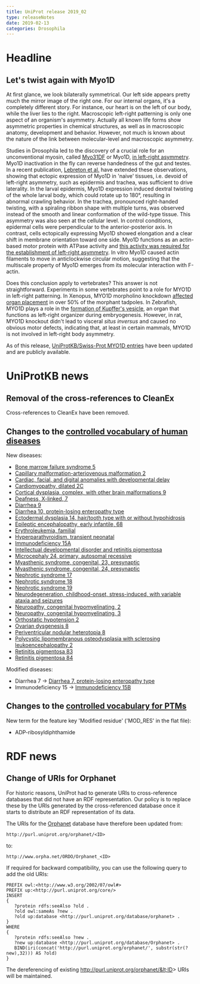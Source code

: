 ```yaml
---
title: UniProt release 2019_02
type: releaseNotes
date: 2019-02-13
categories: Drosophila
---
```


# Headline

## Let's twist again with Myo1D

At first glance, we look bilaterally symmetrical. Our left side appears pretty much the mirror image of the right one. For our internal organs, it's a completely different story. For instance, our heart is on the left of our body, while the liver lies to the right. Macroscopic left-right patterning is only one aspect of an organism's asymmetry. Actually all known life forms show asymmetric properties in chemical structures, as well as in macroscopic anatomy, development and behavior. However, not much is known about the nature of the link between molecular-level and macroscopic asymmetry.

Studies in Drosophila led to the discovery of a crucial role for an unconventional myosin, called [Myo31DF](http://www.uniprot.org/uniprotkb/Q23978) or Myo1D, [in left-right asymmetry](https://www.ncbi.nlm.nih.gov/pubmed/?term=16598258,16598259). Myo1D inactivation in the fly can reverse handedness of the gut and testes. In a recent publication, [Lebreton et al.](https://www.ncbi.nlm.nih.gov/pubmed/30467170) have extended these observations, showing that ectopic expression of Myo1D in 'naive' tissues, i.e. devoid of left-right asymmetry, such as epidermis and trachea, was sufficient to drive laterality. In the larval epidermis, Myo1D expression induced dextral twisting of the whole larval body, which could rotate up to 180°, resulting in abnormal crawling behavior. In the trachea, pronounced right-handed twisting, with a spiraling ribbon shape with multiple turns, was observed instead of the smooth and linear conformation of the wild-type tissue. This asymmetry was also seen at the cellular level. In control conditions, epidermal cells were perpendicular to the anterior-posterior axis. In contrast, cells ectopically expressing Myo1D showed elongation and a clear shift in membrane orientation toward one side. Myo1D functions as an actin-based motor protein with ATPase activity and [this activity was required for the establishment of left-right asymmetry](https://www.ncbi.nlm.nih.gov/pubmed/30467170). In vitro Myo1D caused actin filaments to move in anticlockwise circular motion, suggesting that the multiscale property of Myo1D emerges from its molecular interaction with F-actin.

Does this conclusion apply to vertebrates? This answer is not straightforward. Experiments in some vertebrates point to a role for MYO1D in left-right patterning. In Xenopus, MYO1D morpholino knockdown [affected organ placement](https://www.ncbi.nlm.nih.gov/pubmed/29478852) in over 50% of the morphant tadpoles. In Zebrafish, MYO1D plays a role in the [formation of Kupffer's vesicle](https://www.ncbi.nlm.nih.gov/pubmed/29769531,30139971), an organ that functions as left-right organizer during embryogenesis. However, in rat, MYO1D knockout didn't lead to visceral _situs inversus_ and caused no obvious motor defects, indicating that, at least in certain mammals, MYO1D is not involved in left-right body asymmetry.

As of this release, [UniProtKB/Swiss-Prot MYO1D entries](http://www.uniprot.org/uniprotkb?query=accession:Q23978+OR+accession:E7F9L8+OR+accession:Q6GPA1) have been updated and are publicly available.

# UniProtKB news

## Removal of the cross-references to CleanEx

Cross-references to CleanEx have been removed.

## Changes to the [controlled vocabulary of human diseases](https://ftp.uniprot.org/pub/databases/uniprot/current_release/knowledgebase/complete/docs/humdisease)

New diseases:

- [Bone marrow failure syndrome 5](http://www.uniprot.org/diseases/DI-05371)
- [Capillary malformation-arteriovenous malformation 2](http://www.uniprot.org/diseases/DI-05392)
- [Cardiac, facial, and digital anomalies with developmental delay](http://www.uniprot.org/diseases/DI-05370)
- [Cardiomyopathy, dilated 2C](http://www.uniprot.org/diseases/DI-05389)
- [Cortical dysplasia, complex, with other brain malformations 9](http://www.uniprot.org/diseases/DI-05375)
- [Deafness, X-linked, 7](http://www.uniprot.org/diseases/DI-05369)
- [Diarrhea 9](http://www.uniprot.org/diseases/DI-05373)
- [Diarrhea 10, protein-losing enteropathy type](http://www.uniprot.org/diseases/DI-05384)
- [Ectodermal dysplasia 14, hair/tooth type with or without hypohidrosis](http://www.uniprot.org/diseases/DI-05382)
- [Epileptic encephalopathy, early infantile, 68](http://www.uniprot.org/diseases/DI-05395)
- [Erythroleukemia, familial](http://www.uniprot.org/diseases/DI-05396)
- [Hyperparathyroidism, transient neonatal](http://www.uniprot.org/diseases/DI-05388)
- [Immunodeficiency 15A](http://www.uniprot.org/diseases/DI-05387)
- [Intellectual developmental disorder and retinitis pigmentosa](http://www.uniprot.org/diseases/DI-05391)
- [Microcephaly 24, primary, autosomal recessive](http://www.uniprot.org/diseases/DI-05381)
- [Myasthenic syndrome, congenital, 23, presynaptic](http://www.uniprot.org/diseases/DI-05393)
- [Myasthenic syndrome, congenital, 24, presynaptic](http://www.uniprot.org/diseases/DI-05394)
- [Nephrotic syndrome 17](http://www.uniprot.org/diseases/DI-05378)
- [Nephrotic syndrome 18](http://www.uniprot.org/diseases/DI-05379)
- [Nephrotic syndrome 19](http://www.uniprot.org/diseases/DI-05380)
- [Neurodegeneration, childhood-onset, stress-induced, with variable ataxia and seizures](http://www.uniprot.org/diseases/DI-05374)
- [Neuropathy, congenital hypomyelinating, 2](http://www.uniprot.org/diseases/DI-05376)
- [Neuropathy, congenital hypomyelinating, 3](http://www.uniprot.org/diseases/DI-05377)
- [Orthostatic hypotension 2](http://www.uniprot.org/diseases/DI-05383)
- [Ovarian dysgenesis 8](http://www.uniprot.org/diseases/DI-05386)
- [Periventricular nodular heterotopia 8](http://www.uniprot.org/diseases/DI-05385)
- [Polycystic lipomembranous osteodysplasia with sclerosing leukoencephalopathy 2](http://www.uniprot.org/diseases/DI-05390)
- [Retinitis pigmentosa 83](http://www.uniprot.org/diseases/DI-05372)
- [Retinitis pigmentosa 84](http://www.uniprot.org/diseases/DI-05397)

Modified diseases:

- Diarrhea 7 -&gt; [Diarrhea 7, protein-losing enteropathy type](http://www.uniprot.org/diseases/DI-04130)
- Immunodeficiency 15 -&gt; [Immunodeficiency 15B](http://www.uniprot.org/diseases/DI-04000)

## Changes to the [controlled vocabulary for PTMs](https://ftp.uniprot.org/pub/databases/uniprot/current_release/knowledgebase/complete/docs/ptmlist)

New term for the feature key 'Modified residue' ('MOD_RES' in the flat file):

- ADP-ribosyldiphthamide

# RDF news

## Change of URIs for Orphanet

For historic reasons, UniProt had to generate URIs to cross-reference databases that did not have an RDF representation. Our policy is to replace these by the URIs generated by the cross-referenced database once it starts to distribute an RDF representation of its data.

The URIs for the [Orphanet](https://www.orpha.net/consor/cgi-bin/index.php) database have therefore been updated from:

    http://purl.uniprot.org/orphanet/<ID>

to:

    http://www.orpha.net/ORDO/Orphanet_<ID>

If required for backward compatibility, you can use the following query to add the old URIs:

    PREFIX owl:<http://www.w3.org/2002/07/owl#>
    PREFIX up:<http://purl.uniprot.org/core/>
    INSERT
    {
       ?protein rdfs:seeAlso ?old .
       ?old owl:sameAs ?new .
       ?old up:database <http://purl.uniprot.org/database/orphanet> .
    }
    WHERE
    {
       ?protein rdfs:seeAlso ?new .
       ?new up:database <http://purl.uniprot.org/database/Orphanet> .
       BIND(iri(concat('http://purl.uniprot.org/orphanet/', substr(str(?new),32))) AS ?old)
    }

The dereferencing of existing http://purl.uniprot.org/orphanet/&lt;ID&gt; URIs will be maintained.
